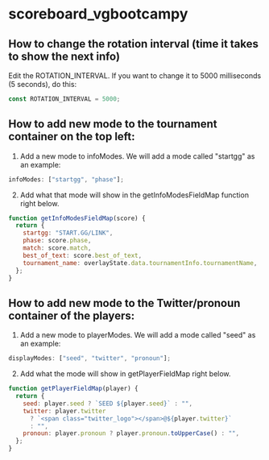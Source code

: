 # scoreboard_vgbootcampy

## How to change the rotation interval (time it takes to show the next info)

Edit the ROTATION_INTERVAL. If you want to change it to 5000 milliseconds (5 seconds), do this:

```js
const ROTATION_INTERVAL = 5000;
```

## How to add new mode to the tournament container on the top left:

1. Add a new mode to infoModes. We will add a mode called "startgg" as an example:

```js
infoModes: ["startgg", "phase"];
```

2. Add what that mode will show in the getInfoModesFieldMap function right below.

```js
function getInfoModesFieldMap(score) {
  return {
    startgg: "START.GG/LINK",
    phase: score.phase,
    match: score.match,
    best_of_text: score.best_of_text,
    tournament_name: overlayState.data.tournamentInfo.tournamentName,
  };
}
```

## How to add new mode to the Twitter/pronoun container of the players:

1. Add a new mode to playerModes. We will add a mode called "seed" as an example:

```js
displayModes: ["seed", "twitter", "pronoun"];
```

2. Add what the mode will show in getPlayerFieldMap right below.

```js
function getPlayerFieldMap(player) {
  return {
    seed: player.seed ? `SEED ${player.seed}` : "",
    twitter: player.twitter
      ? `<span class="twitter_logo"></span>@${player.twitter}`
      : "",
    pronoun: player.pronoun ? player.pronoun.toUpperCase() : "",
  };
}
```
